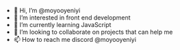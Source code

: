 - 👋 Hi, I’m @moyooyeniyi
- 👀 I’m interested in front end development
- 🌱 I’m currently learning JavaScript
- 💞️ I’m looking to collaborate on projects that can help me
- 📫 How to reach me discord @moyooyeniyi

<!---
moyooyeniyi/moyooyeniyi is a ✨ special ✨ repository because its `README.md` (this file) appears on your GitHub profile.
You can click the Preview link to take a look at your changes.
--->
